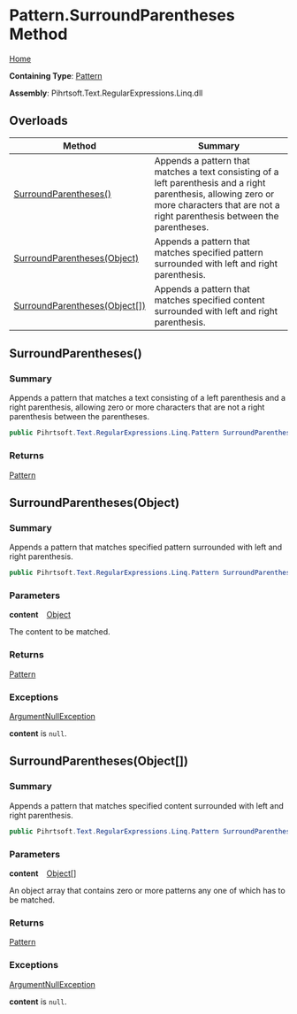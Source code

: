 # Pattern\.SurroundParentheses Method

[Home](../../../../../../README.md)

**Containing Type**: [Pattern](../README.md)

**Assembly**: Pihrtsoft\.Text\.RegularExpressions\.Linq\.dll

## Overloads

| Method | Summary |
| ------ | ------- |
| [SurroundParentheses()](#Pihrtsoft_Text_RegularExpressions_Linq_Pattern_SurroundParentheses) | Appends a pattern that matches a text consisting of a left parenthesis and a right parenthesis, allowing zero or more characters that are not a right parenthesis between the parentheses\. |
| [SurroundParentheses(Object)](#Pihrtsoft_Text_RegularExpressions_Linq_Pattern_SurroundParentheses_System_Object_) | Appends a pattern that matches specified pattern surrounded with left and right parenthesis\. |
| [SurroundParentheses(Object\[\])](#Pihrtsoft_Text_RegularExpressions_Linq_Pattern_SurroundParentheses_System_Object___) | Appends a pattern that matches specified content surrounded with left and right parenthesis\. |

## SurroundParentheses\(\) <a name="Pihrtsoft_Text_RegularExpressions_Linq_Pattern_SurroundParentheses"></a>

### Summary

Appends a pattern that matches a text consisting of a left parenthesis and a right parenthesis, allowing zero or more characters that are not a right parenthesis between the parentheses\.

```csharp
public Pihrtsoft.Text.RegularExpressions.Linq.Pattern SurroundParentheses()
```

### Returns

[Pattern](../README.md)

## SurroundParentheses\(Object\) <a name="Pihrtsoft_Text_RegularExpressions_Linq_Pattern_SurroundParentheses_System_Object_"></a>

### Summary

Appends a pattern that matches specified pattern surrounded with left and right parenthesis\.

```csharp
public Pihrtsoft.Text.RegularExpressions.Linq.Pattern SurroundParentheses(object content)
```

### Parameters

**content** &ensp; [Object](https://docs.microsoft.com/en-us/dotnet/api/system.object)

The content to be matched\.

### Returns

[Pattern](../README.md)

### Exceptions

[ArgumentNullException](https://docs.microsoft.com/en-us/dotnet/api/system.argumentnullexception)

**content** is `null`\.

## SurroundParentheses\(Object\[\]\) <a name="Pihrtsoft_Text_RegularExpressions_Linq_Pattern_SurroundParentheses_System_Object___"></a>

### Summary

Appends a pattern that matches specified content surrounded with left and right parenthesis\.

```csharp
public Pihrtsoft.Text.RegularExpressions.Linq.Pattern SurroundParentheses(params object[] content)
```

### Parameters

**content** &ensp; [Object](https://docs.microsoft.com/en-us/dotnet/api/system.object)\[\]

An object array that contains zero or more patterns any one of which has to be matched\.

### Returns

[Pattern](../README.md)

### Exceptions

[ArgumentNullException](https://docs.microsoft.com/en-us/dotnet/api/system.argumentnullexception)

**content** is `null`\.

